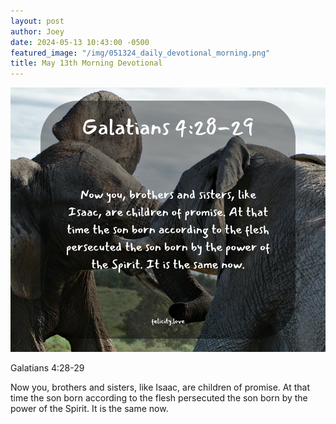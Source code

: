```yaml
---
layout: post
author: Joey
date: 2024-05-13 10:43:00 -0500
featured_image: "/img/051324_daily_devotional_morning.png"
title: May 13th Morning Devotional
---
```


[![May 13th 2024 - Morning Devotional](/img/051324_daily_devotional_morning.png)](/img/051324_daily_devotional_morning.png)

Galatians 4:28-29

Now you, brothers and sisters, like Isaac, are children of promise. At that time the son born according to the flesh persecuted the son born by the power of the Spirit. It is the same now. 